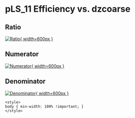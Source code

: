 # pLS_11 Efficiency vs. dzcoarse

## Ratio

[![Ratio](../mtv/var/pLS_11_eff_dzcoarse.png){ width=600px }](../mtv/var/pLS_11_eff_dzcoarse.pdf)

## Numerator

[![Numerator](../mtv/num/pLS_11_eff_dzcoarse_num.png){ width=600px }](../mtv/num/pLS_11_eff_dzcoarse_num.pdf)

## Denominator

[![Denominator](../mtv/den/pLS_11_eff_dzcoarse_den.png){ width=600px }](../mtv/den/pLS_11_eff_dzcoarse_den.pdf)


``` {=html}
<style>
body { min-width: 100% !important; }
</style>
```
